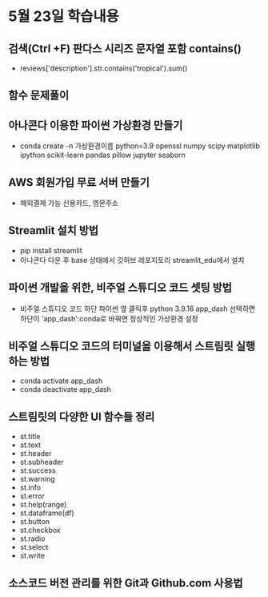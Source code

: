 # 5월 23일 학습내용

## 검색(Ctrl +F) 판다스 시리즈 문자열 포함 contains()
- reviews['description'].str.contains('tropical').sum()
## 함수 문제풀이

## 아나콘다 이용한 파이썬 가상환경 만들기
- conda create -n 가상환경이름 python=3.9 openssl numpy scipy matplotlib ipython scikit-learn pandas pillow jupyter seaborn
## AWS 회원가입 무료 서버 만들기
- 해외결제 가능 신용카드, 영문주소
## Streamlit 설치 방법
- pip install streamlit
- 아나콘다 다운 후 base 상태에서 깃허브 레포지토리 streamlit_edu에서 설치
## 파이썬 개발을 위한, 비주얼 스튜디오 코드 셋팅 방법
- 비주얼 스튜디오 코드 하단 파이썬 옆 클릭후 python 3.9.16 app_dash 선택하면 하단이 'app_dash':conda로 바꿔면 정상적인 가상환경 설정
## 비주얼 스튜디오 코드의 터미널을 이용해서 스트림릿 실행하는 방법
- conda activate app_dash
- conda deactivate app_dash

## 스트림릿의 다양한 UI 함수들 정리
- st.title
- st.text
- st.header
- st.subheader
- st.success
- st.warning
- st.info
- st.error
- st.help(range)
- st.dataframe(df)
- st.button
- st.checkbox
- st.radio
- st.select
- st.write

## 소스코드 버전 관리를 위한 Git과 Github.com 사용법
